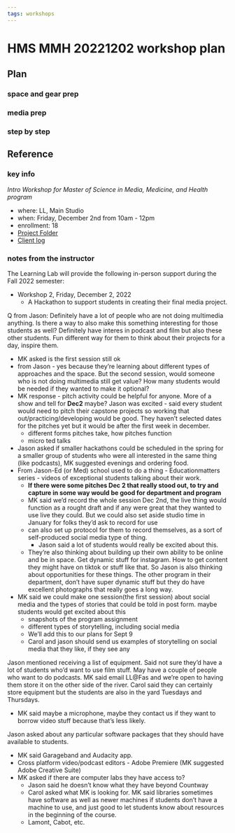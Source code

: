 ```yaml
---
tags: workshops
---
```


# HMS MMH 20221202 workshop plan

## Plan

### space and gear prep

### media prep

### step by step


## Reference

### key info
*Intro Workshop for Master of Science in Media, Medicine, and Health program*
* where: LL, Main Studio
* when: Friday, December 2nd from 10am - 12pm
* enrollment: 18
* [Project Folder](https://drive.google.com/drive/folders/13REGaucS-1qDV8nk4heKnx961nI1PcBd)
* [Client log](https://docs.google.com/document/d/1i2iUOMWLl00NgCvOEGW-tBsqV7t2kkEp8agaS7I8Vgk/edit)

### notes from the instructor

The Learning Lab will provide the following in-person support during the Fall 2022 semester:

* Workshop 2, Friday, December 2, 2022
    * A Hackathon to support students in creating their final media project.

Q from Jason: Definitely have a lot of people who are not doing multimedia anything. Is there a way to also make this something interesting for those students as well? Definitely have interes in podcast and film but also these other students. Fun different way for them to think about their projects for a day, inspire them. 



* MK asked is the first session still ok 
* from Jason - yes because they’re learning about different types of approaches and the space. But the second session, would someone who is not doing multimedia still get value? How many students would be needed if they wanted to make it optional?
* MK response - pitch activity could be helpful for anyone. More of a show and tell for **Dec2** maybe? Jason was excited - said every student would need to pitch their capstone projects so working that out/practicing/developing would be good. They haven’t selected dates for the pitches yet but it would be after the first week in december.
    * different forms pitches take, how pitches function
    * micro ted talks
* Jason asked if smaller hackathons could be scheduled in the spring for a smaller group of students who were all interested in the same thing (like podcasts), MK suggested evenings and ordering food.
* From Jason-Ed (or Med) school used to do a thing - Educationmatters series - videos of exceptional students talking about their work.
    *  **If there were some pitches Dec 2 that really stood out, to try and capture in some way would be good for department and program**
    * MK said we’d record the whole session Dec 2nd, the live thing would function as a rought draft and if any were great that they wanted to use live they could. But we could also set aside studio time in January for folks they’d ask to record for use
    * can also set up protocol for them to record themselves, as a sort of self-produced social media type of thing.
        * Jason said a lot of students would really be excited about this.
    * They’re also thinking about building up their own ability to be online and be in space. Get dynamic stuff for instagram. How to get content they might have on tiktok or stuff like that. So Jason is also thinking about opportunities for these things. The other program in their department, don’t have super dynamic stuff but they do have excellent photographs that really goes a long way.
* MK said we could make one session(the first session) about social media and the types of stories that could be told in post form. maybe students would get excited about this
    * snapshots of the program assignment
    * different types of storytelling, including social media
    * We’ll add this to our plans for Sept 9
    * Carol and jason should send us examples of storytelling on social media that they like, if they see any

Jason mentioned receiving a list of equipment. Said not sure they’d have a lot of students who’d want to use film stuff. May have a couple of people who want to do podcasts. MK said email LL@Fas and we’re open to having them store it on the other side of the river. Carol said they can certainly store equipment but the students are also in the yard Tuesdays and Thursdays.



* MK said maybe a microphone, maybe they contact us if they want to borrow video stuff because that’s less likely.

Jason asked about any particular software packages that they should have available to students.


* MK said Garageband and Audacity app.
* Cross platform video/podcast editors - Adobe Premiere (MK suggested Adobe Creative Suite)
* MK asked if there are computer labs they have access to?
    * Jason said he doesn’t know what they have beyond Countway
    * Carol asked what MK is looking for. MK said libraries sometimes have software as well as newer machines if students don’t have a machine to use, and just good to let students know about resources in the beginning of the course.
    * Lamont, Cabot, etc.
